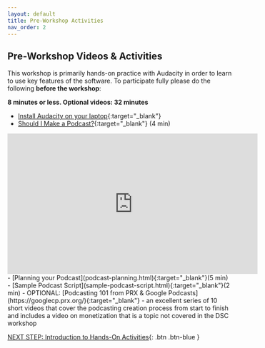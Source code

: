 ```yaml
---
layout: default
title: Pre-Workshop Activities
nav_order: 2
---
```

## Pre-Workshop Videos & Activities
This workshop is primarily hands-on practice with Audacity in order to learn to use key features of the software. To participate fully please do the following **before the workshop**:

**8 minutes or less. Optional videos: 32 minutes**<br>
- [Install Audacity on your laptop](https://www.audacityteam.org/download/){:target="_blank"}
- [Should I Make a Podcast?](https://www.youtube.com/watch?v=zzLdlGDujZc){:target="_blank"} (4 min)
<iframe width="560" height="315" src="https://www.youtube.com/embed/zzLdlGDujZc" title="YouTube video player" frameborder="0" allow="accelerometer; autoplay; clipboard-write; encrypted-media; gyroscope; picture-in-picture" allowfullscreen></iframe>
- [Planning your Podcast](podcast-planning.html){:target="_blank"}(5 min) 
- [Sample Podcast Script](sample-podcast-script.html){:target="_blank"}(2 min)
- OPTIONAL: [Podcasting 101 from PRX & Google Podcasts](https://googlecp.prx.org/){:target="_blank"} - an excellent series of 10 short videos that cover the podcasting creation process from start to finish and includes a video on monetization that is a topic not covered in the DSC workshop

[NEXT STEP: Introduction to Hands-On Activities](activities-intro.html){: .btn .btn-blue }
